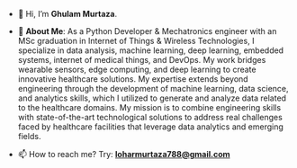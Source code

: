 - 👋 Hi, I’m **Ghulam Murtaza**.

- 👀 **About Me**:
As a Python Developer & Mechatronics engineer with an MSc graduation in Internet of Things & Wireless Technologies, I specialize in data analysis, machine learning, deep learning, embedded systems, internet of medical things, and DevOps. My work bridges wearable sensors, edge computing, and deep learning to create innovative healthcare solutions. My expertise extends beyond engineering through the development of machine learning, data science, and analytics skills, which I utilized to generate and analyze data related to the healthcare domains. My mission is to combine engineering skills with state-of-the-art technological solutions to address real challenges faced by healthcare facilities that leverage data analytics and emerging fields.

- 📫 How to reach me? Try: **loharmurtaza788@gmail.com**

<!---
loharmurtaza/loharmurtaza is a ✨ special ✨ repository because its `README.md` (this file) appears on your GitHub profile.
You can click the Preview link to take a look at your changes.
--->
